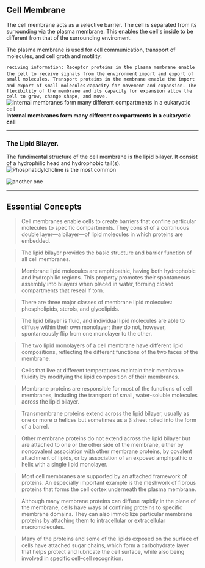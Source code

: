 ## Cell Membrane
The cell membrane acts as a selective barrier. The cell is separated from its surrounding via the plasma membrane. This enables the cell's inside to be different from that of the surrounding enviroment.
 
The plasma membrane is used for cell communication, transport of molecules, and cell groth and motility.  

`reciving information: Receptor proteins in the plasma membrane enable the cell to receive
signals from the environment`
`import and export of small molecules. Transport proteins in the membrane enable the import and export of small molecules`
`capacity for movement and expansion. The flexibility of the membrane and its capacity for expansion allow the cell to grow, change shape, and move.`
![Internal membranes
form many different compartments
in a eukaryotic cell](https://imgur.com/IczaH18.png)
__Internal membranes form many different compartments in a eukaryotic cell__
___
### The Lipid Bilayer.
The fundimental structure of the cell membrane is the lipid bilayer. It consist of a hydrophilic head and  hydrophobic tail(s).
![Phosphatidylcholine is the most common](https://imgur.com/ZPW8jxn.png)

![another one](https://i.imgur.com/JI7jMZH.png)

___
## Essential Concepts


>Cell membranes enable cells to create barriers that confine particular molecules to specific compartments. They consist of a continuous double layer—a bilayer—of lipid molecules in which proteins are embedded.

>The lipid bilayer provides the basic structure and barrier function of all cell membranes.

>Membrane lipid molecules are amphipathic, having both hydrophobic
and hydrophilic regions. This property promotes their spontaneous assembly into bilayers when placed in water, forming closed compartments that reseal if torn.

>There are three major classes of membrane lipid molecules: phospholipids, sterols, and glycolipids.

>The lipid bilayer is fluid, and individual lipid molecules are able to diffuse within their own monolayer; they do not, however, spontaneously flip from one monolayer to the other.

>The two lipid monolayers of a cell membrane have different lipid compositions, reflecting the different functions of the two faces of the membrane.

>Cells that live at different temperatures maintain their membrane fluidity by modifying the lipid composition of their membranes.

>Membrane proteins are responsible for most of the functions of cell membranes, including the transport of small, water-soluble molecules across the lipid bilayer.

>Transmembrane proteins extend across the lipid bilayer, usually as one or more α helices but sometimes as a β sheet rolled into the form of a barrel.

>Other membrane proteins do not extend across the lipid bilayer but are attached to one or the other side of the membrane, either by noncovalent association with other membrane proteins, by covalent attachment of lipids, or by association of an exposed amphipathic α helix with a single lipid monolayer.

>Most cell membranes are supported by an attached framework of proteins. An especially important example is the meshwork of fibrous proteins that forms the cell cortex underneath the plasma membrane.

>Although many membrane proteins can diffuse rapidly in the plane of the membrane, cells have ways of confining proteins to specific membrane domains. They can also immobilize particular membrane proteins by attaching them to intracellular or extracellular macromolecules.

>Many of the proteins and some of the lipids exposed on the surface of cells have attached sugar chains, which form a carbohydrate layer that helps protect and lubricate the cell surface, while also being involved in specific cell–cell recognition.
